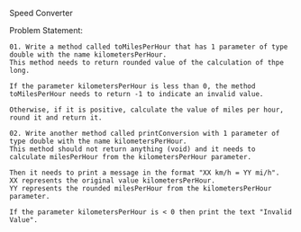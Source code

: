 Speed Converter

Problem Statement:

    01. Write a method called toMilesPerHour that has 1 parameter of type double with the name kilometersPerHour.
    This method needs to return rounded value of the calculation of thpe long.
    
    If the parameter kilometersPerHour is less than 0, the method toMilesPerHour needs to return -1 to indicate an invalid value.
    
    Otherwise, if it is positive, calculate the value of miles per hour, round it and return it.
    
    02. Write another method called printConversion with 1 parameter of type double with the name kilometersPerHour.
    This method should not return anything (void) and it needs to calculate milesPerHour from the kilometersPerHour parameter.
    
    Then it needs to print a message in the format "XX km/h = YY mi/h".
    XX represents the original value kilometersPerHour.
    YY represents the rounded milesPerHour from the kilometersPerHour parameter.
    
    If the parameter kilometersPerHour is < 0 then print the text "Invalid Value".
